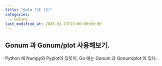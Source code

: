 ```yaml
---
title: "Gota 기초 (2)"
categories:
  - Golang
last_modified_at: 2020-03-13T13:00:00+09:00
---
```


## Gonum 과 Gonum/plot 사용해보기.

Python 에 Numpy와 Pyplot이 있듯이, Go 에는 Gonum 과 Gonum/plot 이 있다. 
